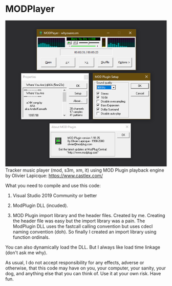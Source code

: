 # MODPlayer
![Screenshot](screenshot.gif)  
Tracker music player (mod, s3m, xm, it) using MOD Plugin playback engine by Olivier Lapicque: https://www.castlex.com/

What you need to compile and use this code:

1. Visual Studio 2019 Community or better

2. ModPlugin DLL (incuded).

3. MOD Plugin import library and the header files. Created by me.
Creating the header file was easy but the import library was a pain.
The ModPlugin DLL uses the fastcall calling convention but uses cdecl naming convention (doh).
So finally I created an import library using function ordinals.

You can also dynamically load the DLL. But I always like load time linkage (don't ask me why).

As usual, I do not accept responsibility for any effects, adverse or otherwise, that this code may have on you, your computer, your sanity, your dog, and anything else that you can think of. Use it at your own risk. Have fun.